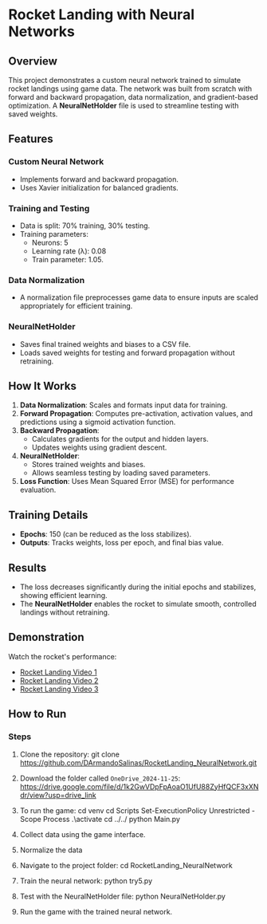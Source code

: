 # Rocket Landing with Neural Networks

## Overview
This project demonstrates a custom neural network trained to simulate rocket landings using game data. The network was built from scratch with forward and backward propagation, data normalization, and gradient-based optimization. A **NeuralNetHolder** file is used to streamline testing with saved weights.

## Features
### Custom Neural Network
- Implements forward and backward propagation.
- Uses Xavier initialization for balanced gradients.

### Training and Testing
- Data is split: 70% training, 30% testing.
- Training parameters:
  - Neurons: 5
  - Learning rate (λ): 0.08
  - Train parameter: 1.05.

### Data Normalization
- A normalization file preprocesses game data to ensure inputs are scaled appropriately for efficient training.

### NeuralNetHolder
- Saves final trained weights and biases to a CSV file.
- Loads saved weights for testing and forward propagation without retraining.

## How It Works
1. **Data Normalization**: Scales and formats input data for training.
2. **Forward Propagation**: Computes pre-activation, activation values, and predictions using a sigmoid activation function.
3. **Backward Propagation**:
   - Calculates gradients for the output and hidden layers.
   - Updates weights using gradient descent.
4. **NeuralNetHolder**:
   - Stores trained weights and biases.
   - Allows seamless testing by loading saved parameters.
5. **Loss Function**: Uses Mean Squared Error (MSE) for performance evaluation.

## Training Details
- **Epochs**: 150 (can be reduced as the loss stabilizes).
- **Outputs**: Tracks weights, loss per epoch, and final bias value.

## Results
- The loss decreases significantly during the initial epochs and stabilizes, showing efficient learning.
- The **NeuralNetHolder** enables the rocket to simulate smooth, controlled landings without retraining.

## Demonstration
Watch the rocket's performance:
- [Rocket Landing Video 1](https://youtube.com/shorts/LeMxOrQFNtU?feature=share)
- [Rocket Landing Video 2](https://youtube.com/shorts/9aWIaSHWF5U?feature=share)
- [Rocket Landing Video 3](https://youtube.com/shorts/XIR4RJvBst4?feature=share)

## How to Run
### Steps
1. Clone the repository:
   git clone https://github.com/DArmandoSalinas/RocketLanding_NeuralNetwork.git
   
2. Download the folder called `OneDrive_2024-11-25`:
   https://drive.google.com/file/d/1k2GwVDpFpAoaO1UfU88ZyHfQCF3xXNdr/view?usp=drive_link

3. To run the game:
   cd venv
   cd Scripts
   Set-ExecutionPolicy Unrestricted -Scope Process
   .\activate
   cd ../../
   python Main.py

4. Collect data using the game interface.

5. Normalize the data

6. Navigate to the project folder:
   cd RocketLanding_NeuralNetwork

7. Train the neural network:
   python try5.py

8. Test with the NeuralNetHolder file:
   python NeuralNetHolder.py

9. Run the game with the trained neural network.

